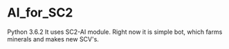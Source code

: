 # AI_for_SC2

Python 3.6.2 
It uses SC2-AI module. Right now it is simple bot, which farms minerals and makes new SCV's.
